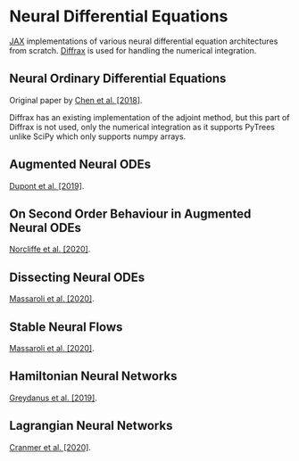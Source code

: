 # Neural Differential Equations

[JAX](https://github.com/google/jax) implementations of various neural differential equation architectures from scratch.
[Diffrax](https://github.com/patrick-kidger/diffrax) is used for handling the numerical integration.

## Neural Ordinary Differential Equations

Original paper by [Chen et al. \[2018\]](https://arxiv.org/abs/1806.07366).

Diffrax has an existing implementation of the adjoint method, but this part of Diffrax is not used,
only the numerical integration as it supports PyTrees unlike SciPy which only supports numpy arrays.

## Augmented Neural ODEs

[Dupont et al. \[2019\]](https://arxiv.org/abs/1904.01681).

## On Second Order Behaviour in Augmented Neural ODEs

[Norcliffe et al. \[2020\]](https://arxiv.org/abs/2006.07220).

## Dissecting Neural ODEs

[Massaroli et al. \[2020\]](https://arxiv.org/abs/2002.08071).

## Stable Neural Flows

[Massaroli et al. \[2020\]](https://arxiv.org/abs/2003.08063).

## Hamiltonian Neural Networks

[Greydanus et al. \[2019\]](https://arxiv.org/abs/1906.01563).

## Lagrangian Neural Networks

[Cranmer et al. \[2020\]](https://arxiv.org/abs/2003.04630).
